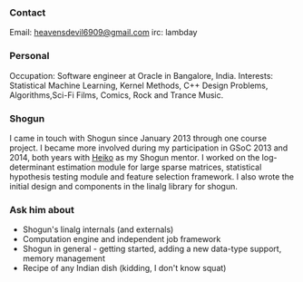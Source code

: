 ### Contact

Email: heavensdevil6909@gmail.com
irc: lambday

### Personal

Occupation: Software engineer at Oracle in Bangalore, India.
Interests: Statistical Machine Learning, Kernel Methods, C++ Design Problems, Algorithms,Sci-Fi Films, Comics, Rock and Trance Music.

### Shogun

I came in touch with Shogun since January 2013 through one course project. I became more involved during my participation in GSoC 2013 and 2014, both years with [Heiko](Heiko%20Strathmann) as my Shogun mentor. I worked on the log-determinant estimation module for large sparse matrices, statistical hypothesis testing module and feature selection framework. I also wrote the initial design and components in the linalg library for shogun.

### Ask him about

- Shogun's linalg internals (and externals)
- Computation engine and independent job framework
- Shogun in general - getting started, adding a new data-type support, memory management
- Recipe of any Indian dish (kidding, I don't know squat)